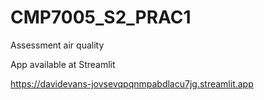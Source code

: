 # CMP7005_S2_PRAC1
Assessment air quality

App available at Streamlit

https://davidevans-jovsevqpqnmpabdlacu7jg.streamlit.app
